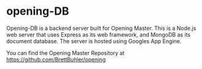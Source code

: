 # opening-DB
Opening-DB is a backend server built for Opening Master. This is a Node.js web server that uses Express as its web framework, and MongoDB as its document database.
The server is hosted using Googles App Engine.

You can find the Opening Master Repository at https://github.com/BrettBuhler/opening
